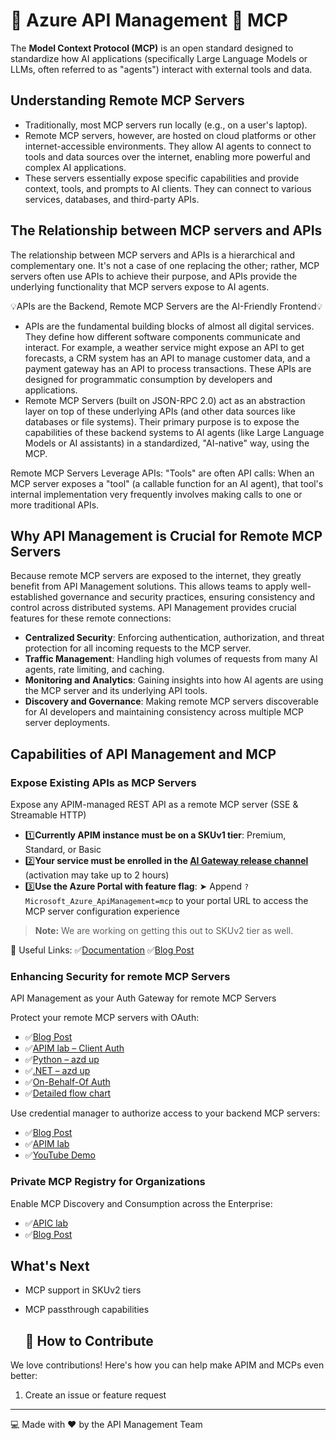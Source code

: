 # 🚀 Azure API Management 💜 MCP

The **Model Context Protocol (MCP)** is an open standard designed to standardize how AI applications (specifically Large Language Models or LLMs, often referred to as "agents") interact with external tools and data.

## Understanding Remote MCP Servers

- Traditionally, most MCP servers run locally (e.g., on a user's laptop).
- Remote MCP servers, however, are hosted on cloud platforms or other internet-accessible environments. They allow AI agents to connect to tools and data sources over the internet, enabling more powerful and complex AI applications.
- These servers essentially expose specific capabilities and provide context, tools, and prompts to AI clients. They can connect to various services, databases, and third-party APIs.

## The Relationship between MCP servers and APIs

The relationship between MCP servers and APIs is a hierarchical and complementary one. It's not a case of one replacing the other; rather, MCP servers often use APIs to achieve their purpose, and APIs provide the underlying functionality that MCP servers expose to AI agents.

💡APIs are the Backend, Remote MCP Servers are the AI-Friendly Frontend💡

- APIs are the fundamental building blocks of almost all digital services. They define how different software components communicate and interact. For example, a weather service might expose an API to get forecasts, a CRM system has an API to manage customer data, and a payment gateway has an API to process transactions. These APIs are designed for programmatic consumption by developers and applications.
- Remote MCP Servers (built on JSON-RPC 2.0) act as an abstraction layer on top of these underlying APIs (and other data sources like databases or file systems). Their primary purpose is to expose the capabilities of these backend systems to AI agents (like Large Language Models or AI assistants) in a standardized, "AI-native" way, using the MCP.

Remote MCP Servers Leverage APIs: "Tools" are often API calls: When an MCP server exposes a "tool" (a callable function for an AI agent), that tool's internal implementation very frequently involves making calls to one or more traditional APIs.

## Why API Management is Crucial for Remote MCP Servers

Because remote MCP servers are exposed to the internet, they greatly benefit from API Management solutions. This allows teams to apply well-established governance and security practices, ensuring consistency and control across distributed systems. API Management provides crucial features for these remote connections:
- **Centralized Security**: Enforcing authentication, authorization, and threat protection for all incoming requests to the MCP server.
- **Traffic Management**: Handling high volumes of requests from many AI agents, rate limiting, and caching.
- **Monitoring and Analytics**: Gaining insights into how AI agents are using the MCP server and its underlying API tools.
- **Discovery and Governance**: Making remote MCP servers discoverable for AI developers and maintaining consistency across multiple MCP server deployments.

## Capabilities of API Management and MCP

### Expose Existing APIs as MCP Servers
Expose any APIM-managed REST API as a remote MCP server (SSE & Streamable HTTP)

- 1️⃣**Currently APIM instance must be on a SKUv1 tier**: Premium, Standard, or Basic
- 2️⃣**Your service must be enrolled in the [AI Gateway release channel](https://aka.ms/apimdocs/updategroups)** (activation may take up to 2 hours)
- 3️⃣**Use the Azure Portal with feature flag**: ➤ Append `?Microsoft_Azure_ApiManagement=mcp` to your portal URL to access the MCP server configuration experience

> **Note:** We are working on getting this out to SKUv2 tier as well.

🔗 Useful Links:
✅[Documentation](https://aka.ms/apimdocs/exportmcp)
✅[Blog Post](https://aka.ms/build25-apim-mcp)


### Enhancing Security for remote MCP Servers
API Management as your Auth Gateway for remote MCP Servers

Protect your remote MCP servers with OAuth:
- ✅[Blog Post](https://aka.ms/remote-mcp-apim-auth-blog)
- ✅[APIM lab – Client Auth](https://aka.ms/ai-gateway-lab-mcp-client-auth)
- ✅[Python – azd up](https://aka.ms/mcp-remote-apim-auth)
- ✅[.NET – azd up](https://aka.ms/mcp-remote-apim-auth-dotnet)
- ✅[On-Behalf-Of Auth](https://aka.ms/mcp-obo-sample)
- ✅[Detailed flow chart](https://aka.ms/mcp-remote-apim-auth-diagram)


Use credential manager to authorize access to your backend MCP servers:
- ✅[Blog Post](https://aka.ms/remote-mcp-apim-lab-blog)
- ✅[APIM lab](https://aka.ms/ai-gateway-lab-mcp)
- ✅[YouTube Demo](https://aka.ms/ai-gateway-lab-demo)


### Private MCP Registry for Organizations
Enable MCP Discovery and Consumption across the Enterprise:

- ✅[APIC lab](https://aka.ms/apic-lab)
- ✅[Blog Post](https://aka.ms/build25-apim-mcp)

## What's Next

- MCP support in SKUv2 tiers
- MCP passthrough capabilities

  ## 🤝 How to Contribute

We love contributions! Here's how you can help make APIM and MCPs even better:

1. Create an issue or feature request

---

💻 Made with ❤️ by the API Management Team
